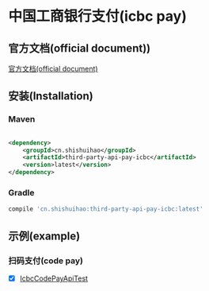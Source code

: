 # 中国工商银行支付(icbc pay)

## 官方文档(official document))

[官方文档(official document)](https://open.icbc.com.cn/icbc/apip/service_detail.html?service_id=P0039)

## 安装(Installation)

### Maven

```xml

<dependency>
    <groupId>cn.shishuihao</groupId>
    <artifactId>third-party-api-pay-icbc</artifactId>
    <version>latest</version>
</dependency>
```

### Gradle

```groovy
compile 'cn.shishuihao:third-party-api-pay-icbc:latest'
```

## 示例(example)

### 扫码支付(code pay)

-   [x] [IcbcCodePayApiTest](/third-party-api-pay-icbc/src/test/java/cn/shishuihao/thirdparty/api/pay/icbc/api/IcbcCodePayApiTest.java)
